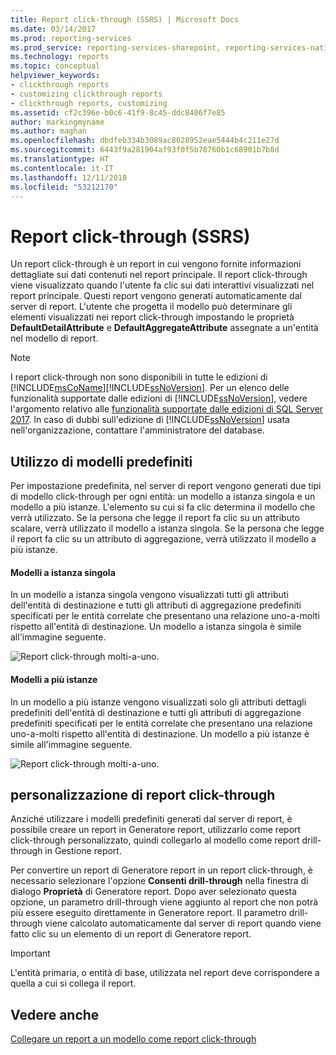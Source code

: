 ```yaml
---
title: Report click-through (SSRS) | Microsoft Docs
ms.date: 03/14/2017
ms.prod: reporting-services
ms.prod_service: reporting-services-sharepoint, reporting-services-native
ms.technology: reports
ms.topic: conceptual
helpviewer_keywords:
- clickthrough reports
- customizing clickthrough reports
- clickthrough reports, customizing
ms.assetid: cf2c396e-b0c6-41f9-8c45-ddc8406f7e85
author: markingmyname
ms.author: maghan
ms.openlocfilehash: dbdfeb334b3089ac8028952eae5444b4c211e27d
ms.sourcegitcommit: 6443f9a281904af93f0f5b78760b1c68901b7b8d
ms.translationtype: HT
ms.contentlocale: it-IT
ms.lasthandoff: 12/11/2018
ms.locfileid: "53212170"
---
```

# <a name="clickthrough-reports-ssrs"></a>Report click-through (SSRS)
  Un report click-through è un report in cui vengono fornite informazioni dettagliate sui dati contenuti nel report principale. Il report click-through viene visualizzato quando l'utente fa clic sui dati interattivi visualizzati nel report principale. Questi report vengono generati automaticamente dal server di report. L'utente che progetta il modello può determinare gli elementi visualizzati nei report click-through impostando le proprietà **DefaultDetailAttribute** e **DefaultAggregateAttribute** assegnate a un'entità nel modello di report.  
  
> [!NOTE]
>  I report click-through non sono disponibili in tutte le edizioni di [!INCLUDE[msCoName](../../includes/msconame-md.md)][!INCLUDE[ssNoVersion](../../includes/ssnoversion-md.md)]. Per un elenco delle funzionalità supportate dalle edizioni di [!INCLUDE[ssNoVersion](../../includes/ssnoversion-md.md)], vedere l'argomento relativo alle [funzionalità supportate dalle edizioni di SQL Server 2017](~/sql-server/editions-and-components-of-sql-server-2017.md). In caso di dubbi sull'edizione di [!INCLUDE[ssNoVersion](../../includes/ssnoversion-md.md)] usata nell'organizzazione, contattare l'amministratore del database.  
  
## <a name="using-default-templates"></a>Utilizzo di modelli predefiniti  
 Per impostazione predefinita, nel server di report vengono generati due tipi di modello click-through per ogni entità: un modello a istanza singola e un modello a più istanze. L'elemento su cui si fa clic determina il modello che verrà utilizzato. Se la persona che legge il report fa clic su un attributo scalare, verrà utilizzato il modello a istanza singola. Se la persona che legge il report fa clic su un attributo di aggregazione, verrà utilizzato il modello a più istanze.  
  
#### <a name="single-instance-templates"></a>Modelli a istanza singola  
 In un modello a istanza singola vengono visualizzati tutti gli attributi dell'entità di destinazione e tutti gli attributi di aggregazione predefiniti specificati per le entità correlate che presentano una relazione uno-a-molti rispetto all'entità di destinazione. Un modello a istanza singola è simile all'immagine seguente.  
  
 ![Report click-through molti-a-uno.](../../reporting-services/reports/media/manytooneclickthrough.gif "Report click-through molti-a-uno.")  
  
#### <a name="multiple-instance-templates"></a>Modelli a più istanze  
 In un modello a più istanze vengono visualizzati solo gli attributi dettagli predefiniti dell'entità di destinazione e tutti gli attributi di aggregazione predefiniti specificati per le entità correlate che presentano una relazione uno-a-molti rispetto all'entità di destinazione. Un modello a più istanze è simile all'immagine seguente.  
  
 ![Report click-through molti-a-uno.](../../reporting-services/reports/media/onetomanyclickthrough.gif "Report click-through molti-a-uno.")  
  
## <a name="customizing-clickthrough-reports"></a>personalizzazione di report click-through  
 Anziché utilizzare i modelli predefiniti generati dal server di report, è possibile creare un report in Generatore report, utilizzarlo come report click-through personalizzato, quindi collegarlo al modello come report drill-through in Gestione report.  
  
 Per convertire un report di Generatore report in un report click-through, è necessario selezionare l'opzione **Consenti drill-through** nella finestra di dialogo **Proprietà** di Generatore report. Dopo aver selezionato questa opzione, un parametro drill-through viene aggiunto al report che non potrà più essere eseguito direttamente in Generatore report. Il parametro drill-through viene calcolato automaticamente dal server di report quando viene fatto clic su un elemento di un report di Generatore report.  
  
> [!IMPORTANT]  
>  L'entità primaria, o entità di base, utilizzata nel report deve corrispondere a quella a cui si collega il report.  
  
## <a name="see-also"></a>Vedere anche  
 [Collegare un report a un modello come report click-through](https://msdn.microsoft.com/library/3af42de3-67ef-41c2-bc8a-7045baec6f63)  
  
  

